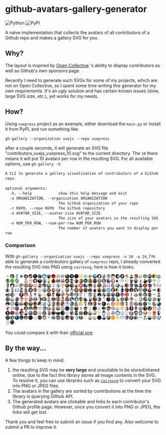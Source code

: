 # github-avatars-gallery-generator

![Python](https://img.shields.io/badge/Python-3.8%2B-blue?style=flat-square&logo=python)
![PyPI](https://img.shields.io/pypi/v/github-avatars-gallery-generator?style=flat-square)

A naive implementation that collects the avatars of all contributors of a Github repo and makes a gallery SVG for you.

## Why?

The layout is inspired by [Open Collective](https://opencollective.com) 's ability to display contributors as well as Github's own sponsors page.

Recently I need to generate such SVGs for some of my projects, which are not on Open Collective, so I spent some time writing this generator for my own requirements. It's an _ugly_ solution and has certain known issues (slow, large SVG size, etc.), yet works for my needs.

## How?

Using `vuepress` project as an example, either download the `main.py` or install it from PyPI, and run something like:

```
gh-gallery --organization vuejs --repo vuepress
```

after a couple seconds, it will generate an SVG file "contributors_vuejs_vuepress_10.svg" to the current directory. The `10` there means it will put 10 avatars
per row in the resulting SVG. For all available options, use `gh-gallery -h`:

```
A CLI to generate a gallery visualization of contributors of a Github repo.

optional arguments:
  -h, --help            show this help message and exit
  -o ORGANIZATION, --organization ORGANIZATION
                        The Github organization of your repo
  -r REPO, --repo REPO  The Github repository
  -a AVATAR_SIZE, --avatar-size AVATAR_SIZE
                        The size of your avatars in the resulting SVG
  -n NUM_PER_ROW, --num-per-row NUM_PER_ROW
                        The number of avatars you want to display per row
```

### Comparison

With `gh-gallery --organization vuejs --repo vuepress -n 34 -a 24`, I'm
 able to generate a contributors gallery of `vuepress` repo,
I already converted the resulting SVG into PNG using `cairosvg`, here is how it looks:

![](./misc/contributors_vuejs_vuepress_34.png)

You could compare it with their [official one](https://github.com/vuejs/vuepress#code-contributors)

## By the way...

A few things to keep in mind:

1. the resulting SVG may be **very large** and unsuitable
to be stored/shared online, due to the fact this library stores all image contents in the SVG. To resolve it,
you can use libraries such as [`cairosvg`](https://cairosvg.org/documentation/) to convert your SVG into PNG or JPEG files.
2. The avatars in the gallery are sorted by contributions at the time
the library is querying Github API.
3. The generated avatars are clickable and links to each contributor's Github
profile page. However, once you convert it into PNG or JPEG, the links
will get lost.

Thank you and feel free to submit an issue if you find any. Also welcome to submit a PR to improve it.
